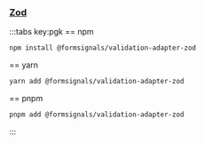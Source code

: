 ### [Zod](https://zod.dev/)

:::tabs key:pgk
== npm

```bash
npm install @formsignals/validation-adapter-zod
```

== yarn

```bash
yarn add @formsignals/validation-adapter-zod
```

== pnpm

```bash
pnpm add @formsignals/validation-adapter-zod
```

:::
